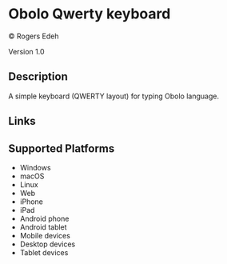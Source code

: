 Obolo Qwerty keyboard
==============

© Rogers Edeh

Version 1.0

Description
-----------

A simple keyboard (QWERTY layout) for typing Obolo language.

Links
-----

Supported Platforms
-------------------
 * Windows
 * macOS
 * Linux
 * Web
 * iPhone
 * iPad
 * Android phone
 * Android tablet
 * Mobile devices
 * Desktop devices
 * Tablet devices

